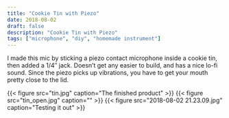 ```yaml
---
title: "Cookie Tin with Piezo"
date: 2018-08-02
draft: false
description: "Cookie Tin with Piezo"
tags: ["microphone", "diy", "homemade instrument"]
---
```

I made this mic by sticking a piezo contact microphone inside a cookie tin, then added a 1/4″ jack. Doesn’t get any easier to build, and has a nice lo-fi sound. Since the piezo picks up vibrations, you have to get your mouth pretty close to the lid.

{{< figure src="tin.jpg" caption="The finished product" >}}
{{< figure src="tin_open.jpg" caption="" >}}
{{< figure src="2018-08-02 21.23.09.jpg" caption="Testing it out" >}}
